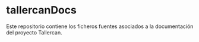# tallercanDocs
Este repositorio contiene los ficheros fuentes asociados a la documentación del proyecto Tallercan.
